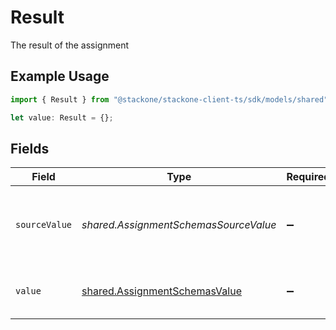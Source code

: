 # Result

The result of the assignment

## Example Usage

```typescript
import { Result } from "@stackone/stackone-client-ts/sdk/models/shared";

let value: Result = {};
```

## Fields

| Field                                                                                 | Type                                                                                  | Required                                                                              | Description                                                                           |
| ------------------------------------------------------------------------------------- | ------------------------------------------------------------------------------------- | ------------------------------------------------------------------------------------- | ------------------------------------------------------------------------------------- |
| `sourceValue`                                                                         | *shared.AssignmentSchemasSourceValue*                                                 | :heavy_minus_sign:                                                                    | The original result status from the provider before normalization.                    |
| `value`                                                                               | [shared.AssignmentSchemasValue](../../../sdk/models/shared/assignmentschemasvalue.md) | :heavy_minus_sign:                                                                    | The StackOne unified result status.                                                   |